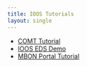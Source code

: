 ```yaml
---
title: IOOS Tutorials
layout: single
---
```


- [COMT Tutorial](https://www.youtube.com/watch?v=Dqc1C1HeemQ)
- [IOOS EDS Demo](https://nccospublicstor.blob.core.windows.net/ioos/ioos_demo_1280.mp4)
- [MBON Portal Tutorial](https://www.youtube.com/watch?v=StpS6RPECzM)
